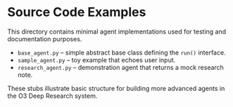 # Source Code Examples

This directory contains minimal agent implementations used for testing and documentation purposes.

- `base_agent.py` – simple abstract base class defining the `run()` interface.
- `sample_agent.py` – toy example that echoes user input.
- `research_agent.py` – demonstration agent that returns a mock research note.

These stubs illustrate basic structure for building more advanced agents in the O3 Deep Research system.
